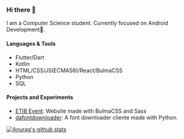 ### Hi there 👋

I am a Computer Science student. 
Currently focused on Android Development📱.


#### Languages & Tools
- Flutter/Dart
- Kotlin
- HTML/CSS/JS(ECMAS6)/React/BulmaCSS
- Python
- SQL

#### Projects and Experiments
- [ETIB Event](https://jrcodev.github.io/ETIB/): Website made with BulmaCSS and Sass
- [dafontdownloader](https://github.com/jrcodev/dafontdownloader): A font downloader cliente made with Python.

[![Anurag's github stats](https://github-readme-stats.vercel.app/api?username=jrcodev)](https://github.com/anuraghazra/github-readme-stats)

